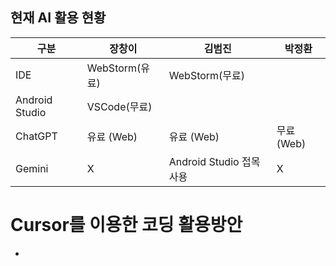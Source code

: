 ## 현재 AI 활용 현황

| 구분 | 장창이 | 김범진 | 박정환 |
| --- | --- | --- | --- |
| IDE | WebStorm(유료) | WebStorm(무료)
Android Studio | VSCode(무료) |
| ChatGPT | 유료 (Web) | 유료 (Web) | 무료 (Web) |
| Gemini | X | Android Studio 접목 사용 | X |

# Cursor를 이용한 코딩 활용방안

-